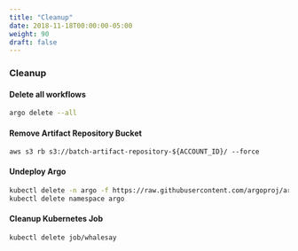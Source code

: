 ```yaml
---
title: "Cleanup"
date: 2018-11-18T00:00:00-05:00
weight: 90
draft: false
---
```


### Cleanup

#### Delete all workflows

```bash
argo delete --all
```

#### Remove Artifact Repository Bucket

```
aws s3 rb s3://batch-artifact-repository-${ACCOUNT_ID}/ --force
```

#### Undeploy Argo

```bash
kubectl delete -n argo -f https://raw.githubusercontent.com/argoproj/argo/v2.2.1/manifests/install.yaml
kubectl delete namespace argo
```

#### Cleanup Kubernetes Job

```bash
kubectl delete job/whalesay
```

